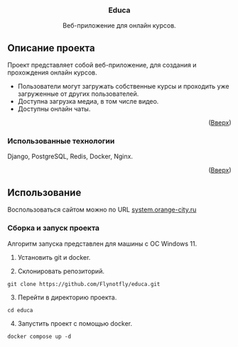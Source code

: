 <a id="readme-top"></a>

<!-- PROJECT LOGO -->
<br />
<div align="center">
  <h3 align="center">Educa</h3>

  <p align="center">
    Веб-приложение для онлайн курсов.
    <br />
  </p>
</div>


## Описание проекта

Проект представляет собой веб-приложение, для создания и прохождения онлайн курсов.

* Пользователи могут загружать собственные курсы и проходить уже загруженные от других пользователей.
* Доступна загрузка медиа, в том числе видео.
* Доступны онлайн чаты.

<p align="right">(<a href="#readme-top">Вверх</a>)</p>



### Использованные технологии
Django, PostgreSQL, Redis, Docker, Nginx.

<p align="right">(<a href="#readme-top">Вверх</a>)</p>


## Использование

Воспользоваться сайтом можно по URL [system.orange-city.ru](https://system.orange-city.ru/)

### Сборка и запуск проекта

Алгоритм запуска представлен для машины с ОС Windows 11.

1. Установить git и docker.

2. Склонировать репозиторий.
```
git clone https://github.com/Flynotfly/educa.git
```

3. Перейти в директорию проекта.
```
cd educa
```

4. Запустить проект с помощью docker.
```
docker compose up -d
```

<!-- MARKDOWN LINKS & IMAGES -->
[product-screenshot]: images/screenshot.jpg

[Python-shield]: https://img.shields.io/badge/Python-3776AB?style=for-the-badge&logo=python&logoColor=white
[Django-shield]: https://img.shields.io/badge/Django-092E20?style=for-the-badge&logo=django&logoColor=white
[DRF-shield]: https://img.shields.io/badge/Django%20REST%20Framework-A30000?style=for-the-badge&logo=django&logoColor=white
[TypeScript-shield]: https://img.shields.io/badge/TypeScript-3178C6?style=for-the-badge&logo=typescript&logoColor=white
[React-shield]: https://img.shields.io/badge/React-20232A?style=for-the-badge&logo=react&logoColor=61DAFB
[MUI-shield]: https://img.shields.io/badge/MUI-007FFF?style=for-the-badge&logo=mui&logoColor=white
[PostgreSQL-shield]: https://img.shields.io/badge/PostgreSQL-4169E1?style=for-the-badge&logo=postgresql&logoColor=white
[Redis-shield]: https://img.shields.io/badge/Redis-DC382D?style=for-the-badge&logo=redis&logoColor=white
[Nginx-shield]: https://img.shields.io/badge/Nginx-009639?style=for-the-badge&logo=nginx&logoColor=white
[Docker-shield]: https://img.shields.io/badge/Docker-2496ED?style=for-the-badge&logo=docker&logoColor=white
[GitHub-Actions-shield]: https://img.shields.io/badge/GitHub%20Actions-2088FF?style=for-the-badge&logo=githubactions&logoColor=white

[Python-url]: https://www.python.org/
[Django-url]: https://www.djangoproject.com/
[DRF-url]: https://www.django-rest-framework.org/
[TypeScript-url]: https://www.typescriptlang.org/
[React-url]: https://reactjs.org/
[MUI-url]: https://mui.com/
[PostgreSQL-url]: https://www.postgresql.org/
[Redis-url]: https://redis.io/
[Nginx-url]: https://nginx.org/
[Docker-url]: https://www.docker.com/
[GitHub-Actions-url]: https://github.com/features/actions
